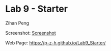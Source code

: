 # Lab 9 - Starter

Zihan Peng

Screenshot: 
[Screenshot](trackJS.JPG)

Web Page: https://p-z-h.github.io/Lab9_Starter/


